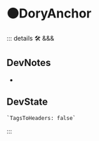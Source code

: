 # 🟠<moto>DoryAnchor</moto>

::: details 🛠 <dev>&&&</dev>

## DevNotes

-

## DevState

```py
`TagsToHeaders: false`
```

:::
